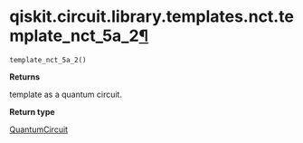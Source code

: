 # qiskit.circuit.library.templates.nct.template\_nct\_5a\_2[¶](#qiskit-circuit-library-templates-nct-template-nct-5a-2 "Permalink to this headline")

<span id="undefined" />

`template_nct_5a_2()`

**Returns**

template as a quantum circuit.

**Return type**

[QuantumCircuit](qiskit.circuit.QuantumCircuit#qiskit.circuit.QuantumCircuit "qiskit.circuit.QuantumCircuit")
